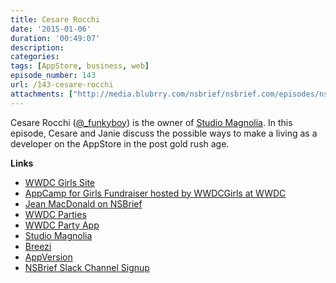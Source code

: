 ```yaml
---
title: Cesare Rocchi
date: '2015-01-06'
duration: '00:49:07'
description:
categories:
tags: [AppStore, business, web]
episode_number: 143
url: /143-cesare-rocchi
attachments: ["http://media.blubrry.com/nsbrief/nsbrief.com/episodes/nsbrief_143_cesare_rocchi.m4a"]
---
```


Cesare Rocchi ([@_funkyboy](http://twitter.com/_funkyboy)) is the owner of [Studio Magnolia](http://studiomagnolia.com). In this episode, Cesare and Janie discuss the possible ways to make a living as a developer on the AppStore in the post gold rush age.

**Links**
 
* [WWDC Girls Site](http://wwdcgirls.org)
* [AppCamp for Girls Fundraiser hosted by WWDCGirls at WWDC](http://www.eventbrite.com/e/app-camp-for-girls-fundraising-happy-hour-hosted-by-wwdcgirls-tickets-17007280233?aff=erelexpsim)
* [Jean MacDonald on NSBrief](http://nsbrief.com/104-jean-macdonald)
* [WWDC Parties](http://2015.wwdcparties.com)
* [WWDC Party App](https://itunes.apple.com/us/app/parties-for-wwdc/id879924066?mt=8)
* [Studio Magnolia](http://www.studiomagnolia.com)
 * [Breezi](http://www.breeziapp.com)
* [AppVersion](http://appversion.io)
* [NSBrief Slack Channel Signup](http://slack-nsbrief.herokuapp.com)